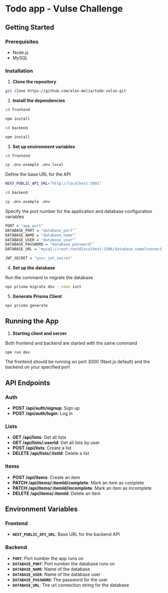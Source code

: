 # Todo app - Vulse Challenge

## Getting Started

### Prerequisites

- Node.js
- MySQL

### Installation

1. **Clone the repository**

```bash
git clone https://github.com/alex-melia/todo-vulse.git
```

2. **Install the dependencies**

```bash
cd frontend
```

```bash
npm install
```

```bash
cd backend
```

```bash
npm install
```

3. **Set up environment variables**

```bash
cd frontend
```

```bash
cp .env.example .env.local
```

Define the base URL for the API

```bash
NEXT_PUBLIC_API_URL="http://localhost:3001"
```

```bash
cd backend
```

```bash
cp .env.example .env
```

Specify the port number for the application and database configuration variables

```bash
PORT = "app_port"
DATABASE_PORT = "database_port"`
DATABASE_NAME = "database_name"`
DATABASE_USER = "database_user"`
DATABASE_PASSWORD = "database_password"`
DATABASE_URL = "mysql://root:root@localhost:3306/database_name?connection_limit=5"

JWT_SECRET = "your_jwt_secret"
```

4. **Set up the database**

Run the command to migrate the database

```bash
npx prisma migrate dev --name init
```

5. **Generate Prisma Client**

```bash
npx prisma generate
```

## Running the App

1. **Starting client and server**

Both frontend and backend are started with the same command

```bash
npm run dev
```

The frontend should be running on port 3000 (Next.js default) and the backend on your specified port

## API Endpoints

### Auth

- **POST /api/auth/signup**: Sign up
- **POST /api/auth/login**: Log in

### Lists

- **GET /api/lists**: Get all lists
- **GET /api/lists/:userId**: Get all lists by user
- **POST /api/lists**: Create a list
- **DELETE /api/lists/:listId**: Delete a list

### Items

- **POST /api/items**: Create an item
- **PATCH /api/items/:itemId/complete**: Mark an item as complete
- **PATCH /api/items/:itemId/incomplete**: Mark an item as incomplete
- **DELETE /api/items/:itemId**: Delete an item

## Environment Variables

### Frontend

- **`NEXT_PUBLIC_API_URL`**: Base URL for the backend API

### Backend

- **`PORT`**: Port number the app runs on
- **`DATABASE_PORT`**: Port number the database runs on
- **`DATABASE_NAME`**: Name of the database
- **`DATABASE_USER`**: Name of the database user
- **`DATABASE_PASSWORD`**: The password for the user
- **`DATABASE_URL`**: The url connection string for the database
